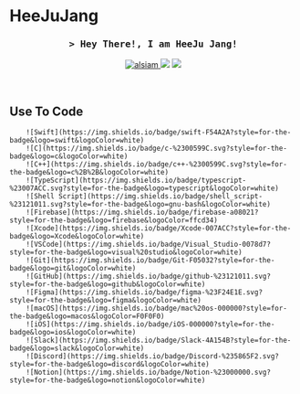 # HeeJuJang
<!-- Intro  -->
<h3 align="center">
        <samp>&gt; Hey There!, I am HeeJu Jang!
<!--                 <b><a target="_blank" href="https://alsiam.com">Al Siam</a></b> -->
        </samp>
</h3>

<p align="center">
<!--  <a href="https://alsiam.com" target="blank">
  <img src="https://img.shields.io/badge/Website-DC143C?style=for-the-badge&logo=medium&logoColor=white" alt="alsiam" />
 </a> -->
 <a href="https://www.linkedin.com/in/heeju-jang-47b818268/" target="_blank">
  <img src="https://img.shields.io/badge/LinkedIn-0077B5?style=for-the-badge&logo=linkedin&logoColor=white" alt="alsiam"/>
 </a>
 <!-- <a href="https://dev.to/alsiam" target="_blank">
  <img src="https://img.shields.io/badge/dev.to-0A0A0A?style=for-the-badge&logo=dev.to&logoColor=white" alt="alsiam" />
 </a> -->
<!--  <a href="https://twitter.com/_alsiam" target="_blank">
  <img src="https://img.shields.io/badge/Twitter-1DA1F2?style=for-the-badge&logo=twitter&logoColor=white" />
 </a>
 <a href="https://instagram.com/_alsiam" target="_blank">
  <img src="https://img.shields.io/badge/Instagram-fe4164?style=for-the-badge&logo=instagram&logoColor=white" alt="alsiam" /> -->
   <a href="mailto:heejuj.dev@gmail.com"><img src="https://img.shields.io/badge/Gmail-D0A9F5?style=for-the-badge&logo=Gmail&logoColor=white&link=mailto:heejuj.dev@gmail.com"/></a>
   <a href="https://apps.apple.com/us/app/24hane/id1659801775" target="_blank">
  <img src="https://img.shields.io/badge/App_Store-0D96F6?style=for-the-badge&logo=app-store&logoColor=white" />
 </a>
</p>
<br />

## Use To Code
        ![Swift](https://img.shields.io/badge/swift-F54A2A?style=for-the-badge&logo=swift&logoColor=white)
        ![C](https://img.shields.io/badge/c-%2300599C.svg?style=for-the-badge&logo=c&logoColor=white)
        ![C++](https://img.shields.io/badge/c++-%2300599C.svg?style=for-the-badge&logo=c%2B%2B&logoColor=white)
        ![TypeScript](https://img.shields.io/badge/typescript-%23007ACC.svg?style=for-the-badge&logo=typescript&logoColor=white)
        ![Shell Script](https://img.shields.io/badge/shell_script-%23121011.svg?style=for-the-badge&logo=gnu-bash&logoColor=white)
        ![Firebase](https://img.shields.io/badge/firebase-a08021?style=for-the-badge&logo=firebase&logoColor=ffcd34)
        ![Xcode](https://img.shields.io/badge/Xcode-007ACC?style=for-the-badge&logo=Xcode&logoColor=white)
        ![VSCode](https://img.shields.io/badge/Visual_Studio-0078d7?style=for-the-badge&logo=visual%20studio&logoColor=white)
        ![Git](https://img.shields.io/badge/Git-F05032?style=for-the-badge&logo=git&logoColor=white)
        ![GitHub](https://img.shields.io/badge/github-%23121011.svg?style=for-the-badge&logo=github&logoColor=white)
        ![Figma](https://img.shields.io/badge/figma-%23F24E1E.svg?style=for-the-badge&logo=figma&logoColor=white)
        ![macOS](https://img.shields.io/badge/mac%20os-000000?style=for-the-badge&logo=macos&logoColor=F0F0F0)
        ![iOS](https://img.shields.io/badge/iOS-000000?style=for-the-badge&logo=ios&logoColor=white)
        ![Slack](https://img.shields.io/badge/Slack-4A154B?style=for-the-badge&logo=slack&logoColor=white)
        ![Discord](https://img.shields.io/badge/Discord-%235865F2.svg?style=for-the-badge&logo=discord&logoColor=white)
        ![Notion](https://img.shields.io/badge/Notion-%23000000.svg?style=for-the-badge&logo=notion&logoColor=white)
